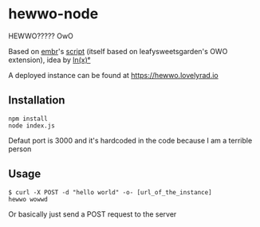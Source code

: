 # hewwo-node

HEWWO????? OwO

Based on [embr](https://github.com/liclac)'s [script](https://gist.github.com/liclac/44d5ecb1d01594c8860b157040090a3a) (itself based on leafysweetsgarden's OWO extension),
idea by [ln(x)ᵉ](https://twitter.com/tachiniererin/status/1262790041954377730)

A deployed instance can be found at https://hewwo.lovelyrad.io

## Installation

```shell
npm install
node index.js
```
Defaut port is 3000 and it's hardcoded in the code because I am a terrible person

## Usage

```shell
$ curl -X POST -d "hello world" -o- [url_of_the_instance]
hewwo wowwd
```
Or basically just send a POST request to the server